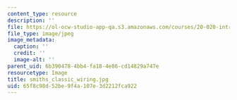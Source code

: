 ```yaml
---
content_type: resource
description: ''
file: https://ol-ocw-studio-app-qa.s3.amazonaws.com/courses/20-020-introduction-to-biological-engineering-design-spring-2009/65f8c98d52be9f4a107e3d2212fca922_smiths_classic_wiring.jpg
file_type: image/jpeg
image_metadata:
  caption: ''
  credit: ''
  image-alt: ''
parent_uid: 6b390478-4bb4-fa18-4e86-cd14829a747e
resourcetype: Image
title: smiths_classic_wiring.jpg
uid: 65f8c98d-52be-9f4a-107e-3d2212fca922
---
```

